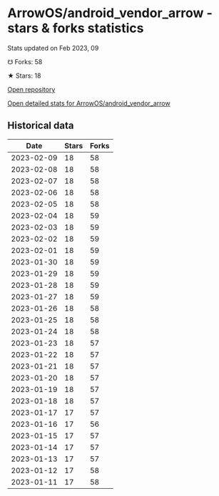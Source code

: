 # ArrowOS/android_vendor_arrow - stars & forks statistics

Stats updated on Feb 2023, 09

☋ Forks: 58

★ Stars: 18

[Open repository](https://github.com/ArrowOS/android_vendor_arrow)

[Open detailed stats for ArrowOS/android_vendor_arrow](https://reviewgithub.com/rep/ArrowOS/android_vendor_arrow)

## Historical data
| Date | Stars | Forks |
|------|-------|-------|
| 2023-02-09 | 18 | 58 | 
| 2023-02-08 | 18 | 58 | 
| 2023-02-07 | 18 | 58 | 
| 2023-02-06 | 18 | 58 | 
| 2023-02-05 | 18 | 58 | 
| 2023-02-04 | 18 | 59 | 
| 2023-02-03 | 18 | 59 | 
| 2023-02-02 | 18 | 59 | 
| 2023-02-01 | 18 | 59 | 
| 2023-01-30 | 18 | 59 | 
| 2023-01-29 | 18 | 59 | 
| 2023-01-28 | 18 | 59 | 
| 2023-01-27 | 18 | 59 | 
| 2023-01-26 | 18 | 58 | 
| 2023-01-25 | 18 | 58 | 
| 2023-01-24 | 18 | 58 | 
| 2023-01-23 | 18 | 57 | 
| 2023-01-22 | 18 | 57 | 
| 2023-01-21 | 18 | 57 | 
| 2023-01-20 | 18 | 57 | 
| 2023-01-19 | 18 | 57 | 
| 2023-01-18 | 18 | 57 | 
| 2023-01-17 | 17 | 57 | 
| 2023-01-16 | 17 | 56 | 
| 2023-01-15 | 17 | 57 | 
| 2023-01-14 | 17 | 57 | 
| 2023-01-13 | 17 | 57 | 
| 2023-01-12 | 17 | 58 | 
| 2023-01-11 | 17 | 58 | 

